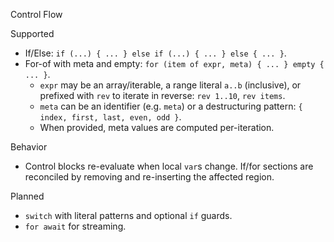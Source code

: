 Control Flow

Supported
- If/Else: `if (...) { ... } else if (...) { ... } else { ... }`.
- For-of with meta and empty: `for (item of expr, meta) { ... } empty { ... }`.
  - `expr` may be an array/iterable, a range literal `a..b` (inclusive), or prefixed with `rev` to iterate in reverse: `rev 1..10`, `rev items`.
  - `meta` can be an identifier (e.g. `meta`) or a destructuring pattern: `{ index, first, last, even, odd }`.
  - When provided, meta values are computed per-iteration.

Behavior
- Control blocks re-evaluate when local `var`s change. If/for sections are reconciled by removing and re-inserting the affected region.

Planned
- `switch` with literal patterns and optional `if` guards.
- `for await` for streaming.
